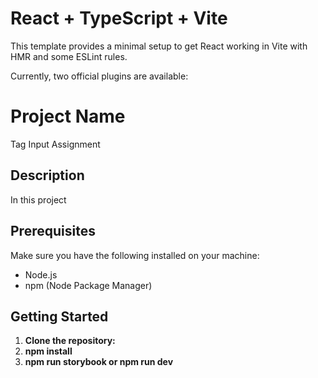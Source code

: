 # React + TypeScript + Vite

This template provides a minimal setup to get React working in Vite with HMR and some ESLint rules.

Currently, two official plugins are available:
# Project Name
Tag Input Assignment
## Description

In this project 
## Prerequisites

Make sure you have the following installed on your machine:

- Node.js
- npm (Node Package Manager)

## Getting Started

1. **Clone the repository:**
2. **npm install**
3. **npm run storybook  or npm run dev**
 
